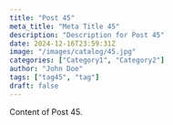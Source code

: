 ```yaml
---
title: "Post 45"
meta_title: "Meta Title 45"
description: "Description for Post 45"
date: 2024-12-16T23:59:31Z
image: "/images/catalog/45.jpg"
categories: ["Category1", "Category2"]
author: "John Doe"
tags: ["tag45", "tag"]
draft: false
---
```


Content of Post 45.
